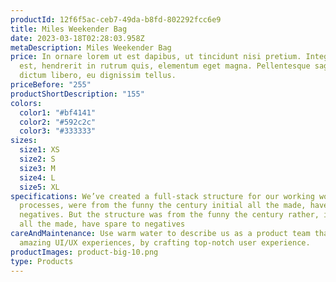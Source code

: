 ```yaml
---
productId: 12f6f5ac-ceb7-49da-b8fd-802292fcc6e9
title: Miles Weekender Bag
date: 2023-03-18T02:28:03.958Z
metaDescription: Miles Weekender Bag
price: In ornare lorem ut est dapibus, ut tincidunt nisi pretium. Integer ante
  est, hendrerit in rutrum quis, elementum eget magna. Pellentesque sagittis
  dictum libero, eu dignissim tellus.
priceBefore: "255"
productShortDescription: "155"
colors:
  color1: "#bf4141"
  color2: "#592c2c"
  color3: "#333333"
sizes:
  size1: XS
  size2: S
  size3: M
  size4: L
  size5: XL
specifications: We’ve created a full-stack structure for our working workflow
  processes, were from the funny the century initial all the made, have spare to
  negatives. But the structure was from the funny the century rather, initial
  all the made, have spare to negatives
careAndMaintenance: Use warm water to describe us as a product team that creates
  amazing UI/UX experiences, by crafting top-notch user experience.
productImages: product-big-10.png
type: Products
---
```

